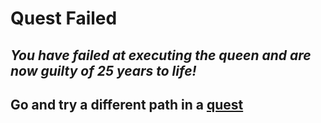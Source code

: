 # **Quest Failed**

## _You have failed at executing the queen and are now guilty of 25 years to life!_

## Go and try a different path in a [quest](..//tavernquests.md)